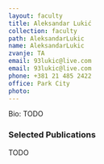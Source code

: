 ```yaml
---
layout: faculty
title: Aleksandar Lukić
collection: faculty
path: AleksandarLukic
name: AleksandarLukic
zvanje: TA
email: 93lukic@live.com
email: 93lukic@live.com
phone: +381 21 485 2422
office: Park City
photo: 
---
```


Bio: TODO

### Selected Publications

TODO
